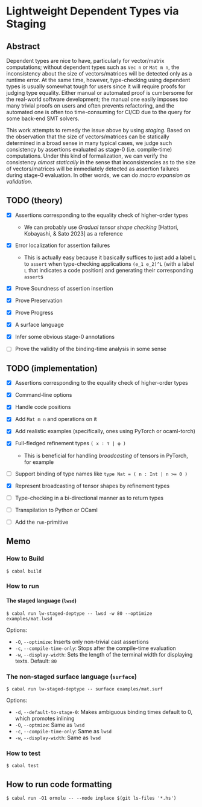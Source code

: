 # Lightweight Dependent Types via Staging

## Abstract

Dependent types are nice to have, particularly for vector/matrix computations; without dependent types such as `Vec n` or `Mat m n`, the inconsistency about the size of vectors/matrices will be detected only as a runtime error. At the same time, however, type-checking using dependent types is usually somewhat tough for users since it will require proofs for judging type equality. Either manual or automated proof is cumbersome for the real-world software development; the manual one easily imposes too many trivial proofs on users and often prevents refactoring, and the automated one is often too time-consuming for CI/CD due to the query for some back-end SMT solvers.

This work attempts to remedy the issue above by using *staging*. Based on the observation that the size of vectors/matrices can be statically determined in a broad sense in many typical cases, we judge such consistency by assertions evaluated as stage-0 (i.e. compile-time) computations. Under this kind of formalization, we can verify the consistency *almost statically* in the sense that inconsistencies as to the size of vectors/matrices will be immediately detected as assertion failures during stage-0 evaluation. In other words, we can do *macro expansion as validation*.


## TODO (theory)

- [x] Assertions corresponding to the equality check of higher-order types
  * We can probably use *Gradual tensor shape checking* \[Hattori, Kobayashi, & Sato 2023\] as a reference
- [x] Error localization for assertion failures
  * This is actually easy because it basically suffices to just add a label `L` to `assert` when type-checking applications `(e_1 e_2)^L` (with a label `L` that indicates a code position) and generating their corresponding `assert`s
- [x] Prove Soundness of assertion insertion
- [x] Prove Preservation
- [x] Prove Progress
- [x] A surface language
- [x] Infer some obvious stage-0 annotations
- [ ] Prove the validity of the binding-time analysis in some sense


## TODO (implementation)

- [x] Assertions corresponding to the equality check of higher-order types
- [x] Command-line options
- [x] Handle code positions
- [x] Add `Mat m n` and operations on it
- [x] Add realistic examples (specifically, ones using PyTorch or ocaml-torch)
- [x] Full-fledged refinement types `( x : τ | φ )`
  * This is beneficial for handling *broadcasting* of tensors in PyTorch, for example
- [ ] Support binding of type names like `type Nat = ( n : Int | n >= 0 )`
- [x] Represent broadcasting of tensor shapes by refinement types
- [ ] Type-checking in a bi-directional manner as to return types
- [ ] Transpilation to Python or OCaml
- [ ] Add the `run`-primitive


## Memo

### How to Build

```console
$ cabal build
```


### How to run

#### The staged language (`lwsd`)

```console
$ cabal run lw-staged-deptype -- lwsd -w 80 --optimize examples/mat.lwsd
```

Options:

* `-O`, `--optimize`: Inserts only non-trivial cast assertions
* `-c`, `--compile-time-only`: Stops after the compile-time evaluation
* `-w`, `--display-width`: Sets the length of the terminal width for displaying texts. Default: `80`


### The non-staged surface language (`surface`)

```console
$ cabal run lw-staged-deptype -- surface examples/mat.surf
```

Options:

* `-d`, `--default-to-stage-0`: Makes ambiguous binding times default to 0, which promotes inlining
* `-O`, `--optmize`: Same as `lwsd`
* `-c`, `--compile-time-only`: Same as `lwsd`
* `-w`, `--display-width`: Same as `lwsd`


### How to test

```console
$ cabal test
```


## How to run code formatting

```console
$ cabal run -O1 ormolu -- --mode inplace $(git ls-files '*.hs')
```

